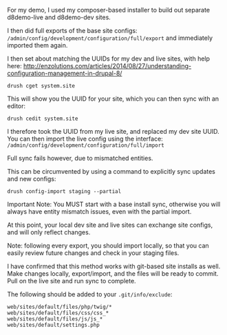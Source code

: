 For my demo, I used my composer-based installer to build out separate d8demo-live and d8demo-dev sites.

I then did full exports of the base site configs: `/admin/config/development/configuration/full/export`
and immediately imported them again.

I then set about matching the UUIDs for my dev and live sites, with help here:
http://enzolutions.com/articles/2014/08/27/understanding-configuration-management-in-drupal-8/

```drush cget system.site```

This will show you the UUID for your site, which you can then sync with an editor:

```drush cedit system.site```

I therefore took the UUID from my live site, and replaced my dev site UUID. You can then import the live config using the interface: `/admin/config/development/configuration/full/import`

Full sync fails however, due to mismatched entities.

This can be circumvented by using a command to explicitly sync updates and new configs:

```drush config-import staging --partial```

Important Note: You MUST start with a base install sync, otherwise you will always have entity mismatch issues, even with the partial import.

At this point, your local dev site and live sites can exchange site configs, and will only reflect changes.

Note: following every export, you should import locally, so that you can easily review future changes and check in your staging files.

I have confirmed that this method works with git-based site installs as well. Make changes locally, export/import, and the files will be ready to commit. Pull on the live site and run sync to complete.

The following should be added to your `.git/info/exclude`:

```
web/sites/default/files/php/twig/*
web/sites/default/files/css/css_*
web/sites/default/files/js/js_*
web/sites/default/settings.php
```
